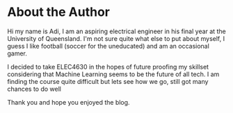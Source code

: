 # About the Author  

Hi my name is Adi, I am an aspiring electrical engineer in his final year at the University of Queensland.
I'm not sure quite what else to put about myself, I guess I like football (soccer for the uneducated) 
and am an occasional gamer.

I decided to take ELEC4630 in the hopes of future proofing my skillset considering that Machine Learning
seems to be the future of all tech. I am finding the course quite difficult but lets see how we go, still got 
many chances to do well

Thank you and hope you enjoyed the blog.



